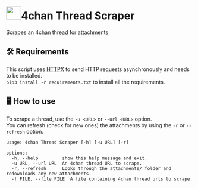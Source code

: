# <img height=35 width=40 src="https://enthusiasms.org/wp-content/uploads/2018/10/4chan.png">4chan Thread Scraper
Scrapes an [4chan](https://4chan.org/) thread for attachments

## 🛠️ Requirements
This script uses [HTTPX](https://www.python-httpx.org/) to send HTTP requests asynchronously and needs to be installed. <br>
`pip3 install -r requirements.txt` to install all the requirements.

## 🖥️ How to use
To scrape a thread, use the `-u <URL>` or `--url <URL>` option. <br>
You can refresh (check for new ones) the attachments by using the `-r` or `--refresh` option.
```
usage: 4chan Thread Scraper [-h] [-u URL] [-r]

options:
  -h, --help         show this help message and exit.
  -u URL, --url URL  An 4chan thread URL to scrape.
  -r, --refresh      Looks through the attachments/ folder and redownloads any new attachments.
  -f FILE, --file FILE  A file containing 4chan thread urls to scrape.
```
